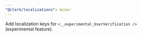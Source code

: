 ```yaml
---
"@clerk/localizations": minor
---
```


Add localization keys for `<__experimental_UserVerification />` (experimental feature).

